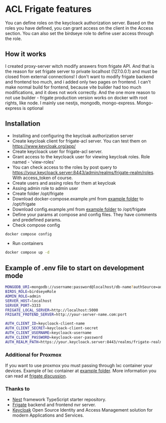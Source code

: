 
# ACL Frigate features
You can define roles on the keycloack authorization server. 
Based on the roles you have defined, you can grant access on the client in the Access section.
You can also set the birdseye role to define user access through the role.


## How it works
I created proxy-server witch modify answers from frigate API. 
And that is the reason for set frigate server to private localhost (127.0.0.1) and must be closed from external connections!
I don't want to modify frigate backend and frontend too much, and i added only two pages on frontend.
I can't make normal build for frontend, because vite builder had too much modifications, and it does not work correctly. 
And the one more reason to not use builder - frigate production version works on docker with root rights, like node.
I mainly use nestjs, mongodb, mongo-express. Mongo-express is optional


## Installation
* Installing and configuring the keycloak authorization server
* Create keycloak client for frigate-acl server. You can test them on https://www.keycloak.org/app/
* Create keycloack user for frigate-acl server.
* Grant access to the keycloack user for viewing keycloak roles. Role named - 'view-roles'
* You can check access to the roles by post query to https://your.keycloack.server:8443/admin/realms/frigate-realm/roles. With access_token of course.
* Create users and assing roles for them at keycloak
* Assing admin role to admin user
* Create folder /opt/frigate
* Download docker-compose.example.yml from [example folder](https://github.com/NlightN22/frigate-acl/tree/master/example) to /opt/frigate
* Download config.example.yml from [example folder](https://github.com/NlightN22/frigate-acl/tree/master/example) to /opt/frigate
* Define your params at compose and config files. They have comments and predefined params.
* Check compose config
```bash 
docker compose config
``` 
* Run containers 
```bash
docker compose up -d
```

## Example of .env file to start on development mode
```bash
MONGODB_URI=mongodb://username:password@localhost/db-name?authSource=admin
BIRDS_ROLE=birdseyeRole
ADMIN_ROLE=admin
SERVER_HOST=localhost
SERVER_PORT=3333
FRIGATE_LOCAL_SERVER=http://localhost:5000
FRIGATE_FROTEND_SERVER=http://your-server-name.com:port

AUTH_CLIENT_ID=keycloack-client-name
AUTH_CLIENT_SECRET=keycloack-client-secret
AUTH_CLIENT_USERNAME=keycloack-username
AUTH_CLIENT_PASSWORD=keycloack-user-password
AUTH_REALM_PATH=https://your.keycloack.server:8443/realms/frigate-realm
```

### Additional for Proxmox
If you want to use proxmox you must passing through lxc container your devices.
Example of lxc container at [example folder](https://github.com/NlightN22/frigate-acl/tree/master/example).
More information you can read at [frigate discussion](https://github.com/blakeblackshear/frigate/discussions/5773).

### Thanks to
* [Nest](https://github.com/nestjs/nest) framework TypeScript starter repository.
* [Frigate](https://github.com/blakeblackshear/frigate) backend and frontend nvr server.
* [Keycloak](https://github.com/keycloak/keycloak) Open Source Identity and Access Management solution for modern Applications and Services.